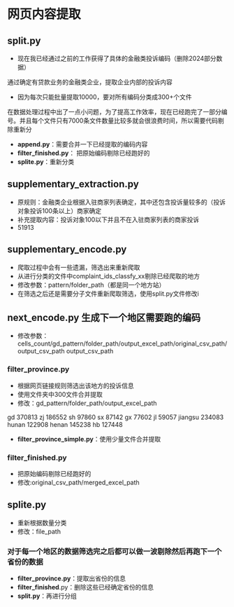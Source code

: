# 网页内容提取
## split.py
* 现在我已经通过之前的工作获得了具体的金融类投诉编码（删除2024部分数据）
<!-- 这是一个备注 -->
通过确定有贷款业务的金融类企业，提取企业内部的投诉内容
* 因为每次只能批量提取10000，要对所有编码分类成300+个文件

<!-- 这是一个备注 -->
在数据处理过程中出了一点小问题，为了提高工作效率，现在已经跑完了一部分编号。并且每个文件只有7000条文件数量比较多就会很浪费时间，所以需要代码剔除重新分
* **append.py**：需要合并一下已经提取的编码内容
* **filter_finished.py**： 把原始编码剔除已经跑好的
* **splite.py**：重新分类
<!-- 这是一个备注 -->

## supplementary_extraction.py
* 原规则：金融类企业根据入驻商家列表确定，其中还包含投诉量较多的（投诉对象投诉100条以上）商家确定
* 补充提取内容：投诉对象100以下并且不在入驻商家列表的商家投诉
* 51913

## supplementary_encode.py
* 爬取过程中会有一些遗漏，筛选出来重新爬取
* 从进行分类的文件中complaint_ids_classfy_xx剔除已经爬取的地方
* 修改参数：pattern/folder_path（都是同一个地方站）
* 在筛选之后还是需要分子文件重新爬取筛选，使用split.py文件修改i

## next_encode.py 生成下一个地区需要跑的编码 
* 修改参数：cells_count/gd_pattern/folder_path/output_excel_path/original_csv_path/output_csv_path 
 output_csv_path
### filter_province.py
* 根据网页链接规则筛选出该地方的投诉信息
* 使用文件夹中300文件合并提取
* 修改：gd_pattern/folder_path/output_excel_path
<!-- 这是一个备注 -->
gd 370813
zj 186552
sh 97860
sx 87142
gx 77602
jl 59057
jiangsu 234083
hunan 122908
henan 145238
hb    127448
* **filter_province_simple.py**：使用少量文件合并提取

### filter_finished.py
* 把原始编码剔除已经跑好的
* 修改:original_csv_path/merged_excel_path

## splite.py
* 重新根据数量分类
* 修改：file_path

<!-- 这是一个备注 -->
### 对于每一个地区的数据筛选完之后都可以做一波剔除然后再跑下一个省份的数据
* **filter_province.py**：提取出省份的信息
* **filter_finished**.py：删除这些已经确定省份的信息
* **split.py**：再进行分组

